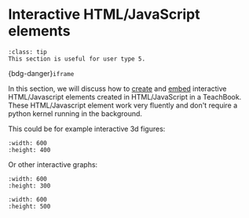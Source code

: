 # Interactive HTML/JavaScript elements

```{admonition} User types
:class: tip
This section is useful for user type 5.
```

{bdg-danger}`iframe`

In this section, we will discuss how to [create](creating_basic_HTML_elements.md) and [embed](adding_HTML_elements.md) interactive HTML/Javascript elements created in HTML/JavaScript in a TeachBook. These HTML/Javascript element work very fluently and don't require a python kernel running in the background.

This could be for example interactive 3d figures:

```{iframe} ../_static/element_render_box.html
:width: 600
:height: 400
```

Or other interactive graphs:

```{iframe} ../_static/element_pdf_and_cdf.html
:width: 600
:height: 300
```

```{iframe} https://openla.ewi.tudelft.nl/applet/lines_and_planes/normal_equation_plane_origin?iframe=true
:width: 600
:height: 500
```